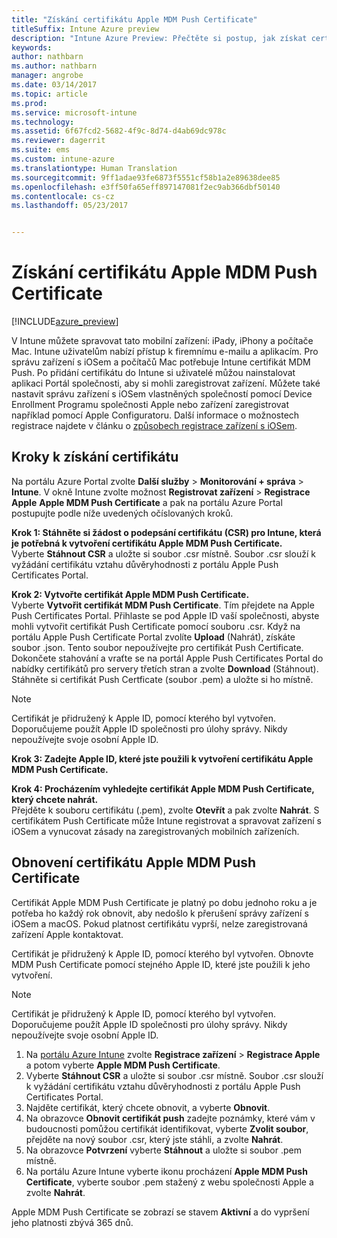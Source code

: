 ```yaml
---
title: "Získání certifikátu Apple MDM Push Certificate"
titleSuffix: Intune Azure preview
description: "Intune Azure Preview: Přečtěte si postup, jak získat certifikát Apple MDM Push Certificate pro správu zařízení s iOSem v Intune."
keywords: 
author: nathbarn
ms.author: nathbarn
manager: angrobe
ms.date: 03/14/2017
ms.topic: article
ms.prod: 
ms.service: microsoft-intune
ms.technology: 
ms.assetid: 6f67fcd2-5682-4f9c-8d74-d4ab69dc978c
ms.reviewer: dagerrit
ms.suite: ems
ms.custom: intune-azure
ms.translationtype: Human Translation
ms.sourcegitcommit: 9ff1adae93fe6873f5551cf58b1a2e89638dee85
ms.openlocfilehash: e3ff50fa65eff897147081f2ec9ab366dbf50140
ms.contentlocale: cs-cz
ms.lasthandoff: 05/23/2017


---
```


# <a name="get-an-apple-mdm-push-certificate"></a>Získání certifikátu Apple MDM Push Certificate

[!INCLUDE[azure_preview](./includes/azure_preview.md)]

V Intune můžete spravovat tato mobilní zařízení: iPady, iPhony a počítače Mac. Intune uživatelům nabízí přístup k firemnímu e-mailu a aplikacím. Pro správu zařízení s iOSem a počítačů Mac potřebuje Intune certifikát MDM Push. Po přidání certifikátu do Intune si uživatelé můžou nainstalovat aplikaci Portál společnosti, aby si mohli zaregistrovat zařízení. Můžete také nastavit správu zařízení s iOSem vlastněných společností pomocí Device Enrollment Programu společnosti Apple nebo zařízení zaregistrovat například pomocí Apple Configuratoru. Další informace o možnostech registrace najdete v článku o [způsobech registrace zařízení s iOSem](enrollment-method-choose-ios.md).

## <a name="steps-to-get-your-certificate"></a>Kroky k získání certifikátu
Na portálu Azure Portal zvolte **Další služby** > **Monitorování + správa** > **Intune**. V okně Intune zvolte možnost **Registrovat zařízení** > **Registrace Apple** **Apple MDM Push Certificate** a pak na portálu Azure Portal postupujte podle níže uvedených očíslovaných kroků.

**Krok 1: Stáhněte si žádost o podepsání certifikátu (CSR) pro Intune, která je potřebná k vytvoření certifikátu Apple MDM Push Certificate.**<br>
Vyberte **Stáhnout CSR** a uložte si soubor .csr místně. Soubor .csr slouží k vyžádání certifikátu vztahu důvěryhodnosti z portálu Apple Push Certificates Portal.

**Krok 2: Vytvořte certifikát Apple MDM Push Certificate.**<br>
Vyberte **Vytvořit certifikát MDM Push Certificate**. Tím přejdete na Apple Push Certificates Portal. Přihlaste se pod Apple ID vaší společnosti, abyste mohli vytvořit certifikát Push Certificate pomocí souboru .csr. Když na portálu Apple Push Certificate Portal zvolíte **Upload** (Nahrát), získáte soubor .json. Tento soubor nepoužívejte pro certifikát Push Certificate. Dokončete stahování a vraťte se na portál Apple Push Certificates Portal do nabídky certifikátů pro servery třetích stran a zvolte **Download** (Stáhnout). Stáhněte si certifikát Push Certficate (soubor .pem) a uložte si ho místně.

> [!NOTE]
> Certifikát je přidružený k Apple ID, pomocí kterého byl vytvořen. Doporučujeme použít Apple ID společnosti pro úlohy správy. Nikdy nepoužívejte svoje osobní Apple ID.

**Krok 3: Zadejte Apple ID, které jste použili k vytvoření certifikátu Apple MDM Push Certificate.**

**Krok 4: Procházením vyhledejte certifikát Apple MDM Push Certificate, který chcete nahrát.**<br>
Přejděte k souboru certifikátu (.pem), zvolte **Otevřít** a pak zvolte **Nahrát**. S certifikátem Push Certificate může Intune registrovat a spravovat zařízení s iOSem a vynucovat zásady na zaregistrovaných mobilních zařízeních.

## <a name="renew-apple-mdm-push-certificate"></a>Obnovení certifikátu Apple MDM Push Certificate
Certifikát Apple MDM Push Certificate je platný po dobu jednoho roku a je potřeba ho každý rok obnovit, aby nedošlo k přerušení správy zařízení s iOSem a macOS. Pokud platnost certifikátu vyprší, nelze zaregistrovaná zařízení Apple kontaktovat.

Certifikát je přidružený k Apple ID, pomocí kterého byl vytvořen. Obnovte MDM Push Certificate pomocí stejného Apple ID, které jste použili k jeho vytvoření.

> [!NOTE]
> Certifikát je přidružený k Apple ID, pomocí kterého byl vytvořen. Doporučujeme použít Apple ID společnosti pro úlohy správy. Nikdy nepoužívejte svoje osobní Apple ID.

1. Na [portálu Azure Intune](https://portal.azure.com) zvolte **Registrace zařízení** > **Registrace Apple** a potom vyberte **Apple MDM Push Certificate**.
2. Vyberte **Stáhnout CSR** a uložte si soubor .csr místně. Soubor .csr slouží k vyžádání certifikátu vztahu důvěryhodnosti z portálu Apple Push Certificates Portal.
3. Najděte certifikát, který chcete obnovit, a vyberte **Obnovit**.
4. Na obrazovce **Obnovit certifikát push** zadejte poznámky, které vám v budoucnosti pomůžou certifikát identifikovat, vyberte **Zvolit soubor**, přejděte na nový soubor .csr, který jste stáhli, a zvolte **Nahrát**.
5. Na obrazovce **Potvrzení** vyberte **Stáhnout** a uložte si soubor .pem místně.
6. Na portálu Azure Intune vyberte ikonu procházení **Apple MDM Push Certificate**, vyberte soubor .pem stažený z webu společnosti Apple a zvolte **Nahrát**.

Apple MDM Push Certificate se zobrazí se stavem **Aktivní** a do vypršení jeho platnosti zbývá 365 dnů.

